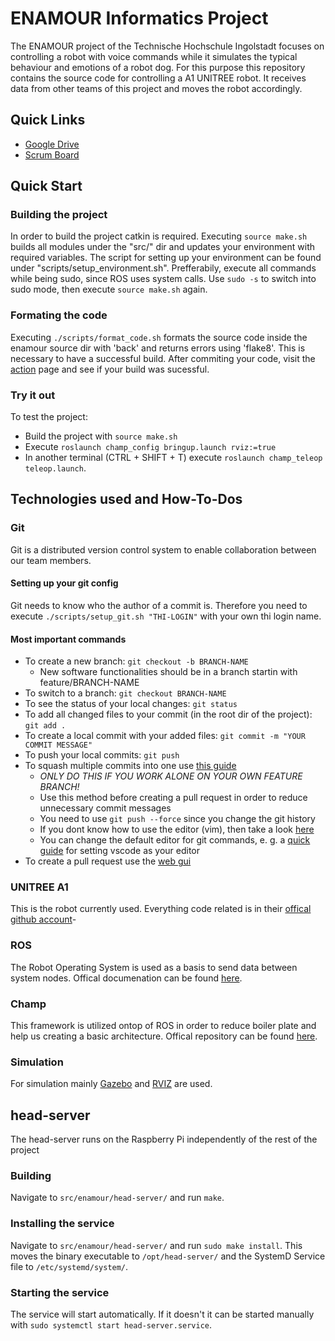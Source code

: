 # ENAMOUR Informatics Project

The ENAMOUR project of the Technische Hochschule Ingolstadt focuses on controlling a robot with voice commands while it simulates the typical behaviour and emotions of a robot dog. For this purpose this repository contains the source code for controlling a A1 UNITREE robot. It receives data from other teams of this project and moves the robot accordingly. 

## Quick Links
- [Google Drive](https://drive.google.com/drive/folders/1B8qi29FghHsNl_soR5X4cqz8EOtiM_Sc)
- [Scrum Board](https://trello.com/b/5Z5Lfzrq/enamour-informatik)

## Quick Start

### Building the project
In order to build the project catkin is required. Executing `source make.sh` builds all modules under the "src/" dir and updates your environment with required variables. The script for setting up your environment can be found under "scripts/setup_environment.sh". Prefferabily, execute all commands while being sudo, since ROS uses system calls. Use `sudo -s` to switch into sudo mode, then execute `source make.sh` again.

### Formating the code
Executing `./scripts/format_code.sh` formats the source code inside the enamour source dir with 'back' and returns errors using 'flake8'.
This is necessary to have a successful build. After commiting your code, visit the [action](https://github.com/THI-ENAMOUR/spike/actions) page and see if your build was sucessful.

### Try it out
To test the project:
- Build the project with `source make.sh`
- Execute `roslaunch champ_config bringup.launch rviz:=true`
- In another terminal (CTRL + SHIFT + T) execute `roslaunch champ_teleop teleop.launch`.

## Technologies used and How-To-Dos

### Git
Git is a distributed version control system to enable collaboration between our team members.

#### Setting up your git config
Git needs to know who the author of a commit is. Therefore you need to execute `./scripts/setup_git.sh "THI-LOGIN"` with your own thi login name. 

#### Most important commands
- To create a new branch: `git checkout -b BRANCH-NAME` 
  - New software functionalities should be in a branch startin with feature/BRANCH-NAME
- To switch to a branch: `git checkout BRANCH-NAME`
- To see the status of your local changes: `git status`
- To add all changed files to your commit (in the root dir of the project): `git add .`
- To create a local commit with your added files: `git commit -m "YOUR COMMIT MESSAGE"`
- To push your local commits: `git push`
- To squash multiple commits into one use [this guide](https://medium.com/@slamflipstrom/a-beginners-guide-to-squashing-commits-with-git-rebase-8185cf6e62ec)
  - *ONLY DO THIS IF YOU WORK ALONE ON YOUR OWN FEATURE BRANCH!*
  - Use this method before creating a pull request in order to reduce unnecessary commit messages
  - You need to use `git push --force` since you change the git history
  - If you dont know how to use the editor (vim), then take a look [here](https://eastmanreference.com/a-quick-start-guide-for-beginners-to-the-vim-text-editor)
  - You can change the default editor for git commands, e. g. a [quick guide](https://stackoverflow.com/a/36644561) for setting vscode as your editor
- To create a pull request use the [web gui](https://github.com/THI-ENAMOUR/spike/compare)

### UNITREE A1
This is the robot currently used. Everything code related is in their [offical github account](https://github.com/unitreerobotics)-

### ROS
The Robot Operating System is used as a basis to send data between system nodes. Offical documenation can be found [here](https://wiki.ros.org/Documentation).

### Champ
This framework is utilized ontop of ROS in order to reduce boiler plate and help us creating a basic architecture. Offical repository can be found [here](https://github.com/chvmp/champ).

### Simulation
For simulation mainly [Gazebo](https://gazebosim.org/) and [RVIZ](https://wiki.ros.org/rviz) are used.

## head-server
The head-server runs on the Raspberry Pi independently of the rest of the project

### Building
Navigate to `src/enamour/head-server/` and run `make`.

### Installing the service
Navigate to `src/enamour/head-server/` and run `sudo make install`. This moves the binary executable to `/opt/head-server/` and the SystemD Service file to `/etc/systemd/system/`.

### Starting the service
The service will start automatically. If it doesn't it can be started manually with `sudo systemctl start head-server.service`.